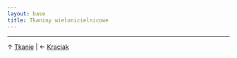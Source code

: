 ```yaml
---
layout: base
title: Tkaniny wielonicielnicowe
---
```




---

↑ [Tkanie](/proces/tkanie/#main) | ← [Kraciak](/proces/tkanie/kraciak/#main)
